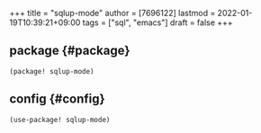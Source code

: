 +++
title = "sqlup-mode"
author = [7696122]
lastmod = 2022-01-19T10:39:21+09:00
tags = ["sql", "emacs"]
draft = false
+++

## package {#package}

```elisp
(package! sqlup-mode)
```


## config {#config}

```elisp
(use-package! sqlup-mode)
```
